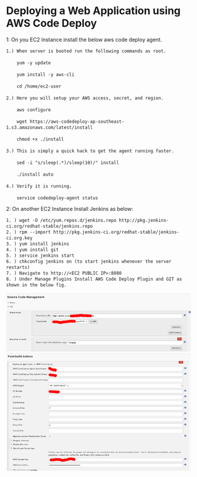 # Deploying a Web Application using AWS Code Deploy

1: On you EC2 Instance install the below aws code deploy agent.

    1.) When server is booted run the following commands as root.

        yum -y update

        yum install -y aws-cli

        cd /home/ec2-user

    2.) Here you will setup your AWS access, secret, and region.

        aws configure

        wget https://aws-codedeploy-ap-southeast-1.s3.amazonaws.com/latest/install

        chmod +x ./install

    3.) This is simply a quick hack to get the agent running faster.

        sed -i "s/sleep(.*)/sleep(10)/" install

        ./install auto

    4.) Verify it is running.

        service codedeploy-agent status
 
2: On another EC2 Instance Install Jenkins as below:
    
    1. ) wget -O /etc/yum.repos.d/jenkins.repo http://pkg.jenkins-ci.org/redhat-stable/jenkins.repo
    2. ) rpm --import http://pkg.jenkins-ci.org/redhat-stable/jenkins-ci.org.key
    3. ) yum install jenkins
    4. ) yum install git
    5. ) service jenkins start
    6. ) chkconfig jenkins on (to start jenkins whenever the server restarts)
    7. ) Navigate to http://<EC2 PUBLIC IP>:8080
    8. ) Under Manage Plugins Install AWS Code Deploy Plugin and GIT as shown in the below fig.
   ![Upload_Pic](https://github.com/maheshshekhar/deploy/blob/master/git.png)
   ![Upload_Pic](https://github.com/maheshshekhar/deploy/blob/master/awscd.png)
    



